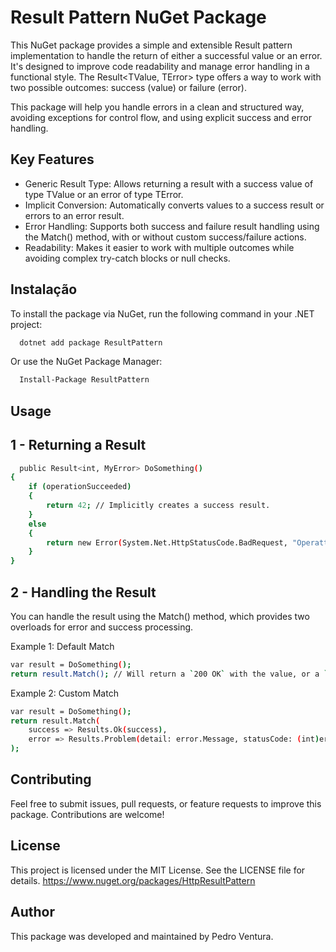 
# Result Pattern NuGet Package

This NuGet package provides a simple and extensible Result pattern implementation to handle the return of either a successful value or an error. It's designed to improve code readability and manage error handling in a functional style. The Result<TValue, TError> type offers a way to work with two possible outcomes: success (value) or failure (error).

This package will help you handle errors in a clean and structured way, avoiding exceptions for control flow, and using explicit success and error handling.

## Key Features


* Generic Result Type: Allows returning a result with a success value of type TValue or an error of type TError.
* Implicit Conversion: Automatically converts values to a success result or errors to an error result.
* Error Handling: Supports both success and failure result handling using the Match() method, with or without custom success/failure actions.
* Readability: Makes it easier to work with multiple outcomes while avoiding complex try-catch blocks or null checks.

## Instalação

To install the package via NuGet, run the following command in your .NET project:

```bash
  dotnet add package ResultPattern
```
Or use the NuGet Package Manager:
```bash
  Install-Package ResultPattern
```
    
## Usage

## 1 - Returning a Result

```bash
  public Result<int, MyError> DoSomething()
{
    if (operationSucceeded)
    {
        return 42; // Implicitly creates a success result.
    }
    else
    {
        return new Error(System.Net.HttpStatusCode.BadRequest, "Operattion Failed"); // Implicitly creates an error result.
    }
}
```
## 2 - Handling the Result

You can handle the result using the Match() method, which provides two overloads for error and success processing.

Example 1: Default Match
```bash
var result = DoSomething();
return result.Match(); // Will return a `200 OK` with the value, or a `ContentResult` with an error message and status code defined previous.
```

Example 2: Custom Match
```bash
var result = DoSomething();
return result.Match(
    success => Results.Ok(success),
    error => Results.Problem(detail: error.Message, statusCode: (int)error.StatusCode)
);
```

## Contributing
Feel free to submit issues, pull requests, or feature requests to improve this package. Contributions are welcome!

## License
This project is licensed under the MIT License. See the LICENSE file for details.
https://www.nuget.org/packages/HttpResultPattern

## Author
This package was developed and maintained by Pedro Ventura.
